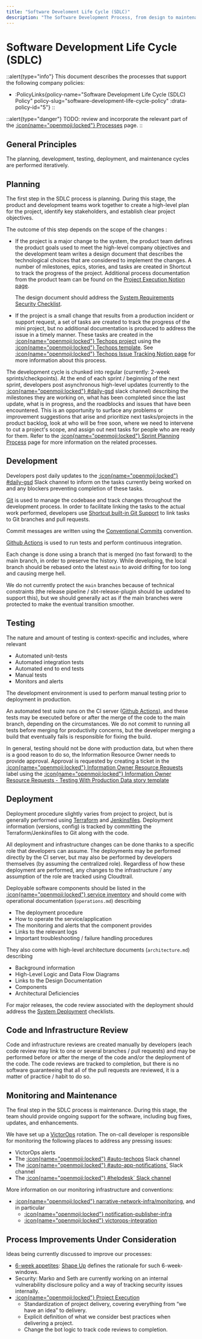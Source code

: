 ```yaml
---
title: "Software Develoment Life Cycle (SDLC)"
description: "The Software Development Process, from design to maintenance."
---
```

# Software Development Life Cycle (SDLC)

::alert{type="info"}
This document describes the processes that support the following company policies:
- :PolicyLinks{policy-name="Software Development Life Cycle (SDLC) Policy" policy-slug="software-development-life-cycle-policy" :drata-policy-id="5"}
::

::alert{type="danger"}
TODO: review and incorporate the relevant part of the [:icon{name="openmoji:locked"} Processes](https://www.notion.so/Processes-33a75c8aece54c6cb7593a649469f980) page.
::

## General Principles

The planning, development, testing, deployment, and maintenance cycles are performed iteratively. 

## Planning

The first step in the SDLC process is planning. During this stage, the product and development teams work together to create a high-level plan for the project, identify key stakeholders, and establish clear project objectives. 

The outcome of this step depends on the scope of the changes :
- If the project is a major change to the system, the product team defines the product goals used to meet the high-level company objectives and the development team writes a design document that describes the technological choices that are considered to implement the changes. A number of milestones, epics, stories, and tasks are created in Shortcut to track the progress of the project. Additional process documentation from the product team can be found on the [Project Execution Notion page](https://www.notion.so/narrativeio/WIP-Project-Execution-5e77f694fcec48919a8ae8e3c7768fe8#82c172613a124e8cbe9d47b65513ca7f).

  The design document should address the [System Requirements Security Checklist](/checklists/system-requirements#security-checklist).
- If the project is a small change that results from a production incident or support request, a set of tasks are created to track the progress of the mini project, but no additional documentation is produced to address the issue in a timely manner. These tasks are created in the  [:icon{name="openmoji:locked"} Techops project](https://app.shortcut.com/narrativeio/project/10791/) using the [:icon{name="openmoji:locked"} Techops template](https://app.shortcut.com/narrativeio/stories/new?template_id=61b239b5-2438-430d-a90f-91dba0e2f99b). See [:icon{name="openmoji:locked"} Techops Issue Tracking Notion page](https://www.notion.so/narrativeio/Techops-Issue-Tracking-c4d1e4138adf4d3196f67821a0967d13) for more information about this process.

The development cycle is chunked into regular (currently: 2-week sprints/checkpoints). At the end of each sprint / beginning of the next sprint, developers post asynchronous high-level updates (currently to the [:icon{name="openmoji:locked"} #daily-gsd](https://narrative-io.slack.com/archives/C4A2JMVAP) slack channel) describing the milestones they are working on, what has been completed since the last update, what is in progress, and the roadblocks and issues that have been encountered. This is an opportunity to surface any problems or improvement suggestions that arise and prioritize next tasks/projects in the product backlog, look at who will be free soon, where we need to intervene to cut a project's scope, and assign out next tasks for people who are ready for them. Refer to the [:icon{name="openmoji:locked"} Sprint Planning Process](https://www.notion.so/narrativeio/Sprint-Planning-ef2719d82e79432998288690a5d24c8a) page for more information on the related processes.


## Development

Developers post daily updates to the [:icon{name="openmoji:locked"} #daily-gsd](https://narrative-io.slack.com/archives/C4A2JMVAP) Slack channel to inform on the tasks currently being worked on and any blockers preventing completion of these tasks.

[Git](https://git-scm.com/) is used to manage the codebase and track changes throughout the development process. In order to facilitate linking the tasks to the actual work performed, developers use [Shortcut built-in Git Support](https://help.shortcut.com/hc/en-us/articles/207540323-Using-Branches-and-Pull-Requests-with-the-Shortcut-VCS-Integrations) to link tasks to Git branches and pull requests.

Commit messages are written using the [Conventional Commits](https://www.conventionalcommits.org/en/v1.0.0/) convention.

[Github Actions](https://github.com/features/actions) is used to run tests and perform continuous integration.

Each change is done using a branch that is merged (no fast forward) to the main branch, in order to preserve the history. While developing, the local branch should be rebased onto the latest `main` to avoid drifting for too long and causing merge hell.

We do not currently protect the `main` branches because of technical constraints (the release pipeline / sbt-release-plugin should be updated to support this), but we should generally act as if the main branches were protected to make the eventual transition smoother.

## Testing

The nature and amount of testing is context-specific and includes, where relevant
  - Automated unit-tests
  - Automated integration tests
  - Automated end to end tests
  - Manual tests
  - Monitors and alerts
  
The development environment is used to perform manual testing prior to deployment in production.

An automated test suite runs on the CI server ([Github Actions](https://github.com/features/actions)), and these tests may be executed before or after the merge of the code to the main branch, depending on the circumstances. We do not commit to running all tests before merging for productivity concerns, but the developer merging
a build that eventually fails is responsible for fixing the build.

In general, testing should not be done with production data, but when there is a good reason to do so, the Information Resource Owner needs to provide approval. Approval is requested by creating a ticket in the [:icon{name="openmoji:locked"} Information Owner Resource Requests](https://app.shortcut.com/narrativeio/label/22187) label
using the [:icon{name="openmoji:locked"} Information Owner Resource Requests - Testing With Production Data story template](https://app.shortcut.com/narrativeio/stories/new?template_id=6406411b-f4e2-41b0-98e1-812fbc408917)

## Deployment

Deployment procedure slightly varies from project to project, but is generally performed using [Terraform](https://www.terraform.io/) and [Jenkinsfiles](https://www.jenkins.io/doc/book/pipeline/jenkinsfile/). Deployment information (versions, config) is tracked by committing the Terraform/Jenkinsfiles to Git along with the code.

All deployment and infrastructure changes can be done thanks to a specific role that developers can assume. The deployments may be performed directly by the CI server, but may also be performed by developers themselves (by assuming the centralized role). Regardless of how these deployment are performed, any changes to the infrastructure / any assumption of the role are tracked using Cloudtrail.

Deployable software components should be listed in the [:icon{name="openmoji:locked"} service inventory](https://github.com/narrative-io/narrative-playbooks/blob/main/services.md) and should come with operational documentation (`operations.md`) describing 
- The deployment procedure
- How to operate the service/application
- The monitoring and alerts that the component provides
- Links to the relevant logs
- Important troubleshooting / failure handling procedures
  
They also come with high-level architecture documents (`architecture.md`) describing
- Background information
- High-Level Logic and Data Flow Diagrams
- Links to the Design Documentation
- Components
- Architectural Deficiencies

For major releases, the code review associated with the deployment should address the [System Deployment](/checklists/system-deployment) checklists.

## Code and Infrastructure Review

Code and infrastructure reviews are created manually by developers (each code review may link to one or several branches / pull requests) and may be performed before or after the merge of the code and/or the deployment of the code. The code reviews are tracked to completion, but there is no software guaranteeing that all of the pull requests are reviewed, it is a matter of practice / habit to do so.

## Monitoring and Maintenance

The final step in the SDLC process is maintenance. During this stage, the team should provide ongoing support for the software, including bug fixes, updates, and enhancements.

We have set up a [VictorOps](https://portal.victorops.com/) rotation. The on-call developer is responsible for monitoring the following places to address any pressing issues:
- VictorOps alerts
- The [:icon{name="openmoji:locked"} #auto-techops](https://narrative-io.slack.com/archives/C0J3L74CA)  Slack channel
- The [:icon{name="openmoji:locked"} #auto-app-notifications`](https://narrative-io.slack.com/archives/C035FAWCJF7) Slack channel 
- The [:icon{name="openmoji:locked"} #helpdesk` Slack channel](https://narrative-io.slack.com/archives/CAUMQ6K3M)

More information on our monitoring infrastructure and conventions:
- [:icon{name="openmoji:locked"} narrative-network-infra/monitoring](https://github.com/narrative-io/narrative-network-infra/tree/main/monitoring), and in particular
  - [:icon{name="openmoji:locked"} notification-publisher-infra](https://github.com/narrative-io/narrative-network-infra/tree/main/monitoring/notification-publisher-infra)
  - [:icon{name="openmoji:locked"} victorops-integration](https://github.com/narrative-io/narrative-network-infra/tree/main/monitoring/victorops-integration)


## Process Improvements Under Consideration

Ideas being currently discussed to improve our processes:

- [6-week appetites](https://www.notion.so/narrativeio/Project-Execution-Appetite-395c6a4eeec94a9db05618f35d4b8050): [Shape Up](https://basecamp.com/shapeup/0.3-chapter-01) defines the rationale for such 6-week- windows.
- Security: Marko and Seth are currently working on an internal vulnerability disclosure policy and a way of tracking security issues internally.
- [:icon{name="openmoji:locked"} Project Execution](https://www.notion.so/narrativeio/WIP-Project-Execution-5e77f694fcec48919a8ae8e3c7768fe8)
  - Standardization of project delivery, covering everything from “we have an idea” to delivery.
  - Explicit definition of what we consider best practices when delivering a project.
  - Change the bot logic to track code reviews to completion.

